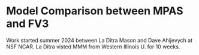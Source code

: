 # Model Comparison between MPAS and FV3

Work started summer 2024 between La Ditra Mason and Dave Ahijevych at NSF NCAR. La Ditra visted MMM from Western Illinois U. for 10 weeks.
